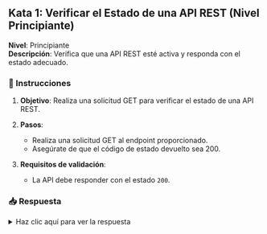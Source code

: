 ## Kata 1: Verificar el Estado de una API REST (Nivel Principiante)

**Nivel**: Principiante  
**Descripción**: Verifica que una API REST esté activa y responda con el estado adecuado.

### 📝 Instrucciones

1. **Objetivo**: Realiza una solicitud GET para verificar el estado de una API REST.
2. **Pasos**:
   - Realiza una solicitud GET al endpoint proporcionado.
   - Asegúrate de que el código de estado devuelto sea 200.

3. **Requisitos de validación**:
   - La API debe responder con el estado `200`.

### 📥 Respuesta

<details>
  <summary>Haz clic aquí para ver la respuesta</summary>

```gherkin
Feature: Verificar respuesta de estado de la API

  Scenario: Obtener lista de usuarios
    Given url 'https://jsonplaceholder.typicode.com/users'
    When method get
    Then status 200
```

</details>
